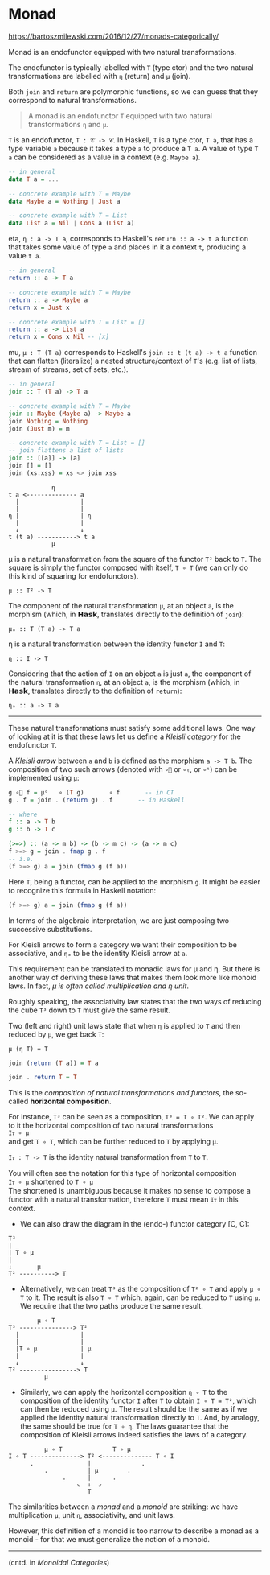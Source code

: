 # Monad

https://bartoszmilewski.com/2016/12/27/monads-categorically/

Monad is an endofunctor equipped with two natural transformations.

The endofunctor is typically labelled with `T` (type ctor) and the two natural transformations are labelled with `η` (return) and `μ` (join).

Both `join` and `return` are polymorphic functions, so we can guess that they correspond to natural transformations.

> A monad is an endofunctor `T` equipped with two natural transformations `η` and `μ`.


`T` is an endofunctor, `T : 𝒞 -> 𝒞`. In Haskell, `T` is a type ctor, `T a`, that has a type variable `a` because it takes a type `a` to produce a `T a`. A value of type `T a` can be considered as a value in a context (e.g. `Maybe a`).

```hs
-- in general
data T a = ...

-- concrete example with T = Maybe
data Maybe a = Nothing | Just a

-- concrete example with T = List
data List a = Nil | Cons a (List a)
```

eta, `η : a -> T a`, corresponds to Haskell's `return :: a -> t a` function that takes some value of type `a` and places in it a context `t`, producing a value `t a`.

```hs
-- in general
return :: a -> T a

-- concrete example with T = Maybe
return :: a -> Maybe a
return x = Just x

-- concrete example with T = List = []
return :: a -> List a
return x = Cons x Nil -- [x]
```

mu, `μ : T (T a)` corresponds to Haskell's `join :: t (t a) -> t a` function that can flatten (literalize) a nested structure/context of `T`'s (e.g. list of lists, stream of streams, set of sets, etc.).

```hs
-- in general
join :: T (T a) -> T a

-- concrete example with T = Maybe
join :: Maybe (Maybe a) -> Maybe a
join Nothing = Nothing
join (Just m) = m

-- concrete example with T = List = []
-- join flattens a list of lists
join :: [[a]] -> [a]
join [] = []
join (xs:xss) = xs <> join xss
```


```
            η
t a <-------------- a
  |                 |
  |                 |
η |                 | η
  |                 |
  ↓                 ↓
t (t a) -----------> t a
            μ
```


μ is a natural transformation from the square of the functor `T²` back to `T`. The square is simply the functor composed with itself, `T ∘ T` (we can only do this kind of squaring for endofunctors).

`μ :: T² -> T`

The component of the natural transformation `μ`, at an object `a`, is the morphism (which, in 𝗛𝗮𝘀𝗸, translates directly to the definition of `join`):

`μₐ :: T (T a) -> T a`

η is a natural transformation between the identity functor `I` and `T`:

`η :: I -> T`

Considering that the action of `I` on an object `a` is just `a`, the component of the natural transformation `η`, at an object `a`, is the morphism (which, in 𝗛𝗮𝘀𝗸, translates directly to the definition of `return`):

`ηₐ :: a -> T a`

---

These natural transformations must satisfy some additional laws. One way of looking at it is that these laws let us define a *Kleisli category* for the endofunctor `T`.

A *Kleisli arrow* between `a` and `b` is defined as the morphism `a -> T b`. The composition of two such arrows (denoted with `∘ͭ` or `∘ₜ`, or `∘ᵗ`) can be implemented using `μ`:

```hs
g ∘ͭ f = μᶜ   ∘ (T g)       ∘ f       -- in CT
g . f = join . (return g) . f       -- in Haskell

-- where
f :: a -> T b
g :: b -> T c

(>=>) :: (a -> m b) -> (b -> m c) -> (a -> m c)
f >=> g = join . fmap g . f
-- i.e.
(f >=> g) a = join (fmap g (f a))
```

Here `T`, being a functor, can be applied to the morphism `g`. It might be easier to recognize this formula in Haskell notation:

```hs
(f >=> g) a = join (fmap g (f a))
```

In terms of the algebraic interpretation, we are just composing two successive substitutions.


For Kleisli arrows to form a category we want their composition to be associative, and `ηₐ` to be the identity Kleisli arrow at `a`.

This requirement can be translated to monadic laws for μ and η. But there is another way of deriving these laws that makes them look more like monoid laws. In fact, *μ is often called multiplication and η unit*.

Roughly speaking, the associativity law states that the two ways of reducing the cube `T³` down to `T` must give the same result.


Two (left and right) unit laws state that when `η` is applied to `T` and then reduced by `μ`, we get back `T`:

`μ (η T) = T`

```hs
join (return (T a)) = T a

join . return T = T
```

This is the *composition of natural transformations and functors*, the so-called **horizontal composition**.

For instance, `T³` can be seen as a composition, `T³ = T ∘ T²`. We can apply to it the horizontal composition of two natural transformations    
`Iᴛ ∘ μ`    
and get `T ∘ T`, which can be further reduced to `T` by applying `μ`.

`Iᴛ : T -> T` is the identity natural transformation from `T` to `T`.

You will often see the notation for this type of horizontal composition    
`Iᴛ ∘ μ`     shortened to     `T ∘ μ`   
The shortened is unambiguous because it makes no sense to compose a functor with a natural transformation, therefore `T` must mean `Iᴛ` in this context.

* We can also draw the diagram in the (endo-) functor category [C, C]:

```
T³
|
| T ∘ μ
|
↓       μ
T² ----------> T
```

* Alternatively, we can treat `T³` as the composition of `T² ∘ T` and apply 
`μ ∘ T` to it. The result is also `T ∘ T` which, again, can be reduced to `T` using `μ`. We require that the two paths produce the same result.


```
        μ ∘ T
T³ ---------------> T²
  |                 |
  |                 |
  |T ∘ μ            | μ
  |                 |
  ↓                 ↓
T² ----------------> T
          μ
```

* Similarly, we can apply the horizontal composition `η ∘ T` to the composition of the identity functor `I` after `T` to obtain `I ∘ T = T²`, which can then be reduced using `μ`. The result should be the same as if we applied the identity natural transformation directly to `T`. And, by analogy, the same should be true for `T ∘ η`. The laws guarantee that the composition of Kleisli arrows indeed satisfies the laws of a category.

```
          μ ∘ T              T ∘ μ
I ∘ T --------------> T² <-------------- T ∘ I
      .               |              .
          .           | μ        .
               .      |      .
                   ↘  ↓  ↙
                      T
```

The similarities between a *monad* and a *monoid* are striking: we have multiplication `μ`, unit `η`, associativity, and unit laws.

However, this definition of a monoid is too narrow to describe a monad as a monoid - for that we must generalize the notion of a monoid.


---

(cntd. in *Monoidal Categories*)
